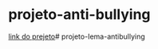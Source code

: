 # projeto-anti-bullying
[link do prejeto](https://nyvilacarvalho.github.io/projeto-anti-bullying/)# projeto-Iema-antibullying
